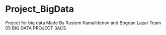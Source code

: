 # Project_BigData
Project for big data
Made By Rustem Kamalidenov and Bogdan Lazar
Team 05 BIG DATA PROJECT 3ACS
